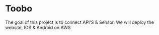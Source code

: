 # Toobo
The goal of this project is to connect API'S &amp; Sensor. We will deploy the website, IOS &amp; Android on AWS
